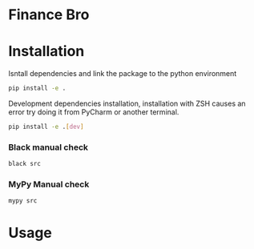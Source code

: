 # Finance Bro

# Installation

Isntall dependencies and link the package to the python environment
```bash
pip install -e .
```

Development dependencies installation, installation with ZSH causes an error try doing
it from PyCharm or another terminal. 
```bash
pip install -e .[dev]
```

### Black manual check

```bash
black src
```


### MyPy Manual check

```bash
mypy src
```



# Usage
